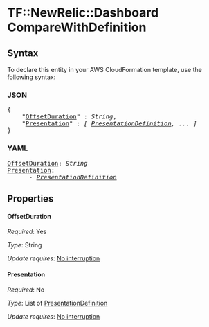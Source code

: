 # TF::NewRelic::Dashboard CompareWithDefinition

## Syntax

To declare this entity in your AWS CloudFormation template, use the following syntax:

### JSON

<pre>
{
    "<a href="#offsetduration" title="OffsetDuration">OffsetDuration</a>" : <i>String</i>,
    "<a href="#presentation" title="Presentation">Presentation</a>" : <i>[ <a href="presentationdefinition.md">PresentationDefinition</a>, ... ]</i>
}
</pre>

### YAML

<pre>
<a href="#offsetduration" title="OffsetDuration">OffsetDuration</a>: <i>String</i>
<a href="#presentation" title="Presentation">Presentation</a>: <i>
      - <a href="presentationdefinition.md">PresentationDefinition</a></i>
</pre>

## Properties

#### OffsetDuration

_Required_: Yes

_Type_: String

_Update requires_: [No interruption](https://docs.aws.amazon.com/AWSCloudFormation/latest/UserGuide/using-cfn-updating-stacks-update-behaviors.html#update-no-interrupt)

#### Presentation

_Required_: No

_Type_: List of <a href="presentationdefinition.md">PresentationDefinition</a>

_Update requires_: [No interruption](https://docs.aws.amazon.com/AWSCloudFormation/latest/UserGuide/using-cfn-updating-stacks-update-behaviors.html#update-no-interrupt)

